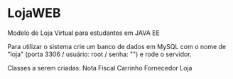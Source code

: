 # LojaWEB
Modelo de Loja Virtual para estudantes em JAVA EE

Para utilizar o sistema  crie um banco de dados em MySQL com o nome de "loja" (porta 3306 / usuário: root / senha: "") e rode o servidor.

Classes a serem criadas:
Nota Fiscal
Carrinho
Fornecedor
Loja
